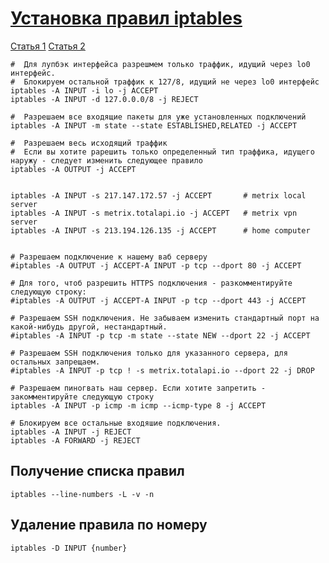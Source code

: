 [Установка правил iptables](https://selectel.ru/blog/setup-iptables-linux/)
=======================================================================================

[Статья 1](https://profhelp.com.ua/content/configuring-iptables-ubuntu-1204-web-server)
[Статья 2](https://unlix.ru/начальная-установка-и-настройка-iptables/)

	#  Для лупбэк интерфейса разрешмем только траффик, идущий через lo0 интерфейс.
	#  Блокируем остальной траффик к 127/8, идущий не через lo0 интерфейс
	iptables -A INPUT -i lo -j ACCEPT
	iptables -A INPUT -d 127.0.0.0/8 -j REJECT

	#  Разрешаем все входящие пакеты для уже установленных подключений
	iptables -A INPUT -m state --state ESTABLISHED,RELATED -j ACCEPT

	#  Разрешаем весь исходящий траффик
	#  Если вы хотите рарешить только определенный тип траффика, идущего наружу - следует изменить следующее правило
	iptables -A OUTPUT -j ACCEPT


	iptables -A INPUT -s 217.147.172.57 -j ACCEPT       # metrix local server
	iptables -A INPUT -s metrix.totalapi.io -j ACCEPT   # metrix vpn server
	iptables -A INPUT -s 213.194.126.135 -j ACCEPT      # home computer


	# Разрешаем подключение к нашему ваб серверу
	#iptables -A OUTPUT -j ACCEPT-A INPUT -p tcp --dport 80 -j ACCEPT

	# Для того, чтоб разрешить HTTPS подключения - разкомментируйте следующую строку:
	#iptables -A OUTPUT -j ACCEPT-A INPUT -p tcp --dport 443 -j ACCEPT

	# Разрешаем SSH подключения. Не забываем изменить стандартный порт на какой-нибудь другой, нестандартный.
	#iptables -A INPUT -p tcp -m state --state NEW --dport 22 -j ACCEPT
    
    # Разрешаем SSH подключения только для указанного сервера, для остальных запрещаем.
    #iptables -A INPUT -p tcp ! -s metrix.totalapi.io --dport 22 -j DROP

	# Разрешаем пиногвать наш сервер. Если хотите запретить - закомментируйте следующую строку
	iptables -A INPUT -p icmp -m icmp --icmp-type 8 -j ACCEPT

	# Блокируем все остальные входяшие подключения.
	iptables -A INPUT -j REJECT
	iptables -A FORWARD -j REJECT

Получение списка правил
-----------------------

    iptables --line-numbers -L -v -n

Удаление правила по номеру
--------------------------

    iptables -D INPUT {number}

